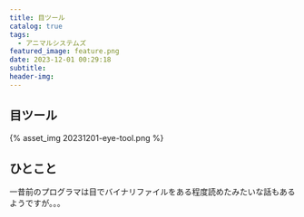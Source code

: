 ```yaml
---
title: 目ツール
catalog: true
tags:
  - アニマルシステムズ
featured_image: feature.png
date: 2023-12-01 00:29:18
subtitle:
header-img:
---
```



## 目ツール

{% asset_img 20231201-eye-tool.png %}


## ひとこと
一昔前のプログラマは目でバイナリファイルをある程度読めたみたいな話もあるようですが。。。
